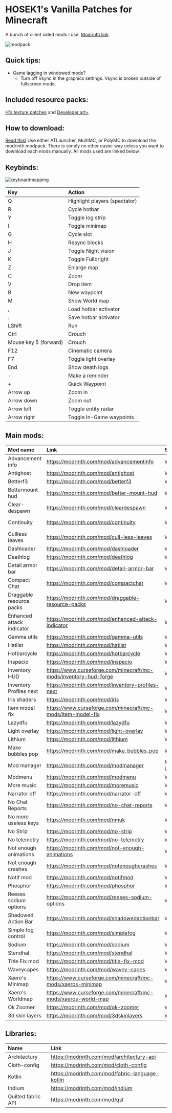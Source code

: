 # HOSEK1's Vanilla Patches for Minecraft

A bunch of client sided mods I use.
[Modrinth link](https://modrinth.com/modpack/hs-vanilla-patches)

![modpack](https://user-images.githubusercontent.com/100392072/174681908-34b7f3a1-ccbb-4f7a-ad82-916316e6dd79.png)

## Quick tips:

- Game lagging in windowed mode?
  - Turn off Vsync in the graphics settings. Vsync is broken outside of fullscreen mode.

## Included resource packs:

[H's texture patches](https://github.com/HOSEK1/Hs-Texture-Patches)
and
[Developer art+](https://www.planetminecraft.com/texture-pack/developer-art-plus/)

## How to download:

[Read this!](https://docs.modrinth.com/docs/modpacks/playing_modpacks/)
Use either ATLauncher, MultiMC, or PolyMC to download the modrinth modpack. There is simply no other easier way unless you want to download each mods manually. All mods used are linked below.

## Keybinds:
![keyboardmapping](https://user-images.githubusercontent.com/100392072/175824985-652f1061-bc2a-43af-9e0c-446c9f879a00.png)



|Key|Action|
|:----|:----|
|Q|Highlight players (spectator)|
|R|Cycle hotbar|
|Y|Toggle log strip|
|I|Toggle minimap|
|G|Cycle slot|
|H|Resync blocks|
|J|Toggle Night vision|
|K|Toggle Fullbright|
|Z|Enlarge map|
|C|Zoom|
|V|Drop item|
|B|New waypoint|
|M|Show World map|
|,|Load hotbar activator|
|.|Save hotbar activator|
|LShift|Run|
|Ctrl|Crouch|
|Mouse key 5 (forward)|Crouch|
|F12|Cinematic camera|
|F7|Toggle light overlay|
|End|Show death logs|
|-|Make a reminder|
|+|Quick Waypoint|
|Arrow up|Zoom in|
|Arrow down|Zoom out|
|Arrow left|Toggle entity radar|
|Arrow right|Toggle In-Game waypoints|


## Main mods:

|Mod name|Link|Status|Comment|
|:----|:----|:----|:----|
|Advancement info|https://modrinth.com/mod/advancementinfo|Working| |
|Antighost|https://modrinth.com/mod/antighost|Working| |
|Betterf3|https://modrinth.com/mod/betterf3|Working| |
|Bettermount hud|https://modrinth.com/mod/better-mount-hud|Working| |
|Clear-despawn|https://modrinth.com/mod/cleardespawn|Working| |
|Continuity|https://modrinth.com/mod/continuity|Working|Important for making the ores glow in my resource pack.|
|Cullless leaves|https://modrinth.com/mod/cull-less-leaves|Working| |
|Dashloader|https://modrinth.com/mod/dashloader|Working| |
|Deathlog|https://modrinth.com/mod/deathlog|Working| |
|Detail armor bar|https://modrinth.com/mod/detail-armor-bar|Working| |
|Compact Chat|https://modrinth.com/mod/compactchat|Working| |
|Draggable resource packs|https://modrinth.com/mod/draggable-resource-packs|Working| |
|Enhanced attack indicator|https://modrinth.com/mod/enhanced-attack-indicator|Working| |
|Gamma utils|https://modrinth.com/mod/gamma-utils|Working| |
|Hatlist|https://modrinth.com/mod/hatlist|Working| |
|Hotbarcycle|https://modrinth.com/mod/hotbarcycle|Working| |
|Inspecio|https://modrinth.com/mod/inspecio|Working| |
|Inventory HUD|https://www.curseforge.com/minecraft/mc-mods/inventory-hud-forge|Working| |
|Inventory Profiles next|https://modrinth.com/mod/inventory-profiles-next|Working| |
|Iris shaders|https://modrinth.com/mod/iris|Working| |
|Item model fix|https://www.curseforge.com/minecraft/mc-mods/item-model-fix|Working| |
|Lazydfu|https://modrinth.com/mod/lazydfu|Working| |
|Light overlay|https://modrinth.com/mod/light-overlay|Working| |
|Lithium|https://modrinth.com/mod/lithium|Working| |
|Make bubbles pop|https://modrinth.com/mod/make_bubbles_pop|Working| |
|Mod manager|https://modrinth.com/mod/modmanager|Needs Update|Needs an update for 1.19|
|Modmenu|https://modrinth.com/mod/modmenu|Working| |
|More music|https://modrinth.com/mod/moremusic|Working| |
|Narrator off|https://modrinth.com/mod/narrator-off|Working| |
|No Chat Reports|https://modrinth.com/mod/no-chat-reports|Working| |
|No more useless keys|https://modrinth.com/mod/nmuk|Working| |
|No Strip|https://modrinth.com/mod/no-strip|Working| |
|No telemetry|https://modrinth.com/mod/no-telemetry|Working| |
|Not enough animations|https://modrinth.com/mod/not-enough-animations|Working| |
|Not enough crashes|https://modrinth.com/mod/notenoughcrashes|Working| |
|Notif mod|https://modrinth.com/mod/notifmod|Working|Really nice creator.|
|Phosphor|https://modrinth.com/mod/phosphor|Working| |
|Reeses sodium options|https://modrinth.com/mod/reeses-sodium-options|Working| |
|Shadowed Action Bar|https://modrinth.com/mod/shadowedactionbar|Working| |
|Simple fog control|https://modrinth.com/mod/simplefog|Working| |
|Sodium|https://modrinth.com/mod/sodium|Working| |
|Stendhal|https://modrinth.com/mod/stendhal|Working| |
|Title Fix mod|https://modrinth.com/mod/title-fix-mod|Working| |
|Waveycapes|https://modrinth.com/mod/wavey-capes|Working| |
|Xaero's Minimap|https://www.curseforge.com/minecraft/mc-mods/xaeros-minimap|Working|https://chocolateminecraft.com/minimap2.php|
|Xaero's Worldmap|https://www.curseforge.com/minecraft/mc-mods/xaeros-world-map|Working|https://chocolateminecraft.com/worldmap.php|
|Ok Zoomer|https://modrinth.com/mod/ok-zoomer|Working| |
|3d skin layers|https://modrinth.com/mod/3dskinlayers|Working| |



## Libraries:
|Name|Link|
|:----|:----|
|Architectury|https://modrinth.com/mod/architectury-api|
|Cloth-config|https://modrinth.com/mod/cloth-config|
|Kotlin|https://modrinth.com/mod/fabric-language-kotlin|
|Indium|https://modrinth.com/mod/indium|
|Quilted fabric API|https://modrinth.com/mod/qsl|

